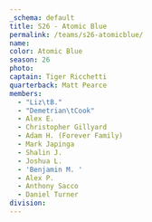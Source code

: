 ```yaml
---
_schema: default
title: S26 - Atomic Blue
permalink: /teams/s26-atomicblue/
name:
color: Atomic Blue
season: 26
photo:
captain: Tiger Ricchetti
quarterback: Matt Pearce
members:
  - "Liz\tB."
  - "Demetrian\tCook"
  - Alex E.
  - Christopher Gillyard
  - Adam H. (Forever Family)
  - Mark Japinga
  - Shalin J.
  - Joshua L.
  - 'Benjamin M. '
  - Alex P.
  - Anthony Sacco
  - Daniel Turner
division:
---
```

